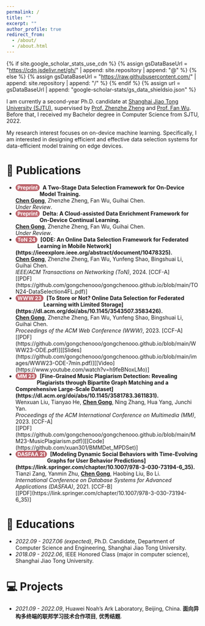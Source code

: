 ```yaml
---
permalink: /
title: ""
excerpt: ""
author_profile: true
redirect_from: 
  - /about/
  - /about.html
---
```


<style>
.pubtitle{
    background: #BD666D;
    color: white;
    font-size: 13.5px;
    padding: 1px 5px 1px 5px;
    border-radius: 10px;
    float: left;
    font-weight: bold;
}
.font-bold{
    font-weight:bold;
}
</style>


{% if site.google_scholar_stats_use_cdn %}
{% assign gsDataBaseUrl = "https://cdn.jsdelivr.net/gh/" | append: site.repository | append: "@" %}
{% else %}
{% assign gsDataBaseUrl = "https://raw.githubusercontent.com/" | append: site.repository | append: "/" %}
{% endif %}
{% assign url = gsDataBaseUrl | append: "google-scholar-stats/gs_data_shieldsio.json" %}

<span class='anchor' id='about-me'></span>

I am currently a second-year Ph.D. candidate at [Shanghai Jiao Tong University (SJTU)](https://en.sjtu.edu.cn/), supervised by [Prof. Zhenzhe Zheng](https://zhengzhenzhe220.github.io/) and [Prof. Fan Wu](https://www.cs.sjtu.edu.cn/~fwu/). 
Before that, I received my Bachelor degree in Computer Science from SJTU, 2022.

My research interest focuses on on-device machine learning. Specifically, I am interested in designing efficient and effective data selection systems for data-efficient model training on edge devices.



<span class='anchor' id='publications'></span>

# 📝 Publications 

- <div class="pubtitle">Preprint</div> &nbsp; <b>A Two-Stage Data Selection Framework for On-Device Model Training.</b> <br /> <b><u>Chen Gong</u></b>, Zhenzhe Zheng, Fan Wu, Guihai Chen. <br /> <i>Under Review</i>.

- <div class="pubtitle">Preprint</div> &nbsp; <b>Delta: A Cloud-assisted Data Enrichment Framework for On-Device Continual Learning.</b> <br /> <b><u>Chen Gong</u></b>, Zhenzhe Zheng, Fan Wu, Guihai Chen. <br /> <i>Under Review</i>.

- <div class="pubtitle">ToN 24</div> &nbsp; <b>[ODE: An Online Data Selection Framework for Federated Learning in Mobile Network](https://ieeexplore.ieee.org/abstract/document/10478325).</b> <br /> <b><u>Chen Gong</u></b>, Zhenzhe Zheng, Fan Wu, Yunfeng Shao, Bingshuai Li, Guihai Chen. <br /> <i>IEEE/ACM Transactions on Networking (ToN)</i>, 2024. [CCF-A] <br /> [[PDF](https://github.com/gongchenooo/gongchenooo.github.io/blob/main/TON24-DataSelection4FL.pdf)]

- <div class="pubtitle">WWW 23</div> &nbsp; <b>[To Store or Not? Online Data Selection for Federated Learning with Limited Storage](https://dl.acm.org/doi/abs/10.1145/3543507.3583426).</b> <br /> <b><u>Chen Gong</u></b>, Zhenzhe Zheng, Fan Wu, Yunfeng Shao, Bingshuai Li, Guihai Chen. <br /> <i>Proceedings of the ACM Web Conference (WWW)</i>, 2023. [CCF-A] <br /> [[PDF](https://github.com/gongchenooo/gongchenooo.github.io/blob/main/WWW23-ODE.pdf)][[Slides](https://github.com/gongchenooo/gongchenooo.github.io/blob/main/images/WWW23-ODE-7min.pdf)][[Video](https://www.youtube.com/watch?v=h9feBNoxLMo)]

- <div class="pubtitle">MM 23</div> &nbsp; <b>[Fine-Grained Music Plagiarism Detection: Revealing Plagiarists through Bipartite Graph Matching and a Comprehensive Large-Scale Dataset](https://dl.acm.org/doi/abs/10.1145/3581783.3611831).</b> <br /> Wenxuan Liu, Tianyao He, <b><u>Chen Gong</u></b>, Ning Zhang, Hua Yang, Junchi Yan. <br /> <i>Proceedings of the ACM International Conference on Multimedia (MM)</i>, 2023. [CCF-A] <br /> [[PDF](https://github.com/gongchenooo/gongchenooo.github.io/blob/main/MM23-MusicPlagiarism.pdf)][[Code](https://github.com/xuan301/BMMDet_MPDSet)]

- <div class="pubtitle">DASFAA 21</div> &nbsp; <b>[Modeling Dynamic Social Behaviors with Time-Evolving Graphs for User Behavior Predictions](https://link.springer.com/chapter/10.1007/978-3-030-73194-6_35).</b> <br /> Tianzi Zang, Yanmin Zhu, <b><u>Chen Gong</u></b>, Haobing Liu, Bo Li. <br /> <i>International Conference on Database Systems for Advanced Applications (DASFAA)</i>, 2021. [CCF-B] <br /> [[PDF](https://link.springer.com/chapter/10.1007/978-3-030-73194-6_35)]

# 📖 Educations
- *2022.09 - 2027.06 (expected)*, Ph.D. Candidate, Department of Computer Science and Engineering, Shanghai Jiao Tong University. 
- *2018.09 - 2022.06*, IEEE Honored Class (major in computer science), Shanghai Jiao Tong University. 


# 💻 Projects
- *2021.09 - 2022.09*, Huawei Noah’s Ark Laboratory, Beijing, China. **面向异构多终端的联邦学习技术合作项目**, **优秀结题**.
